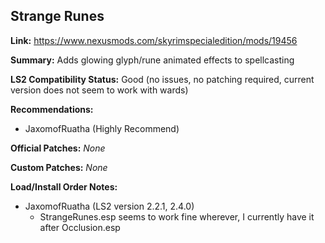 ## Strange Runes

**Link:** https://www.nexusmods.com/skyrimspecialedition/mods/19456

**Summary:** Adds glowing glyph/rune animated effects to spellcasting 

**LS2 Compatibility Status:** Good (no issues, no patching required, current version does not seem to work with wards)

**Recommendations:** 
* JaxomofRuatha (Highly Recommend)

**Official Patches:**
_None_

**Custom Patches:**
_None_

**Load/Install Order Notes:**
* JaxomofRuatha (LS2 version 2.2.1, 2.4.0)
  * StrangeRunes.esp seems to work fine wherever, I currently have it after Occlusion.esp
